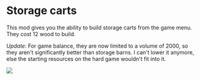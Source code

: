 # Storage carts

This mod gives you the ability to build storage carts from the game menu.  They cost 12 wood to build.

_Update:_
For game balance, they are now limited to a volume of 2000, so they aren't significantly better than storage barns.  I can't lower it anymore, else the starting resources on the hard game wouldn't fit into it.

![](http://i.imgur.com/CaP5lV1.png)
